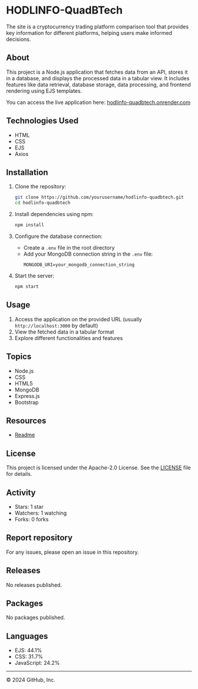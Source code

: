 # HODLINFO-QuadBTech

The site is a cryptocurrency trading platform comparison tool that provides key information for different platforms, helping users make informed decisions.

## About

This project is a Node.js application that fetches data from an API, stores it in a database, and displays the processed data in a tabular view. It includes features like data retrieval, database storage, data processing, and frontend rendering using EJS templates.

You can access the live application here: [hodlinfo-quadbtech.onrender.com](https://hodlinfo-quadbtech.onrender.com/)

## Technologies Used

- HTML
- CSS
- EJS
- Axios

## Installation

1. Clone the repository:
    ```sh
    git clone https://github.com/yourusername/hodlinfo-quadbtech.git
    cd hodlinfo-quadbtech
    ```

2. Install dependencies using npm:
    ```sh
    npm install
    ```

3. Configure the database connection:
    - Create a `.env` file in the root directory
    - Add your MongoDB connection string in the `.env` file:
      ```
      MONGODB_URI=your_mongodb_connection_string
      ```

4. Start the server:
    ```sh
    npm start
    ```

## Usage

1. Access the application on the provided URL (usually `http://localhost:3000` by default)
2. View the fetched data in a tabular format
3. Explore different functionalities and features

## Topics

- Node.js
- CSS
- HTML5
- MongoDB
- Express.js
- Bootstrap

## Resources

- [Readme](./README.md)

## License

This project is licensed under the Apache-2.0 License. See the [LICENSE](./LICENSE) file for details.

## Activity

- Stars: 1 star
- Watchers: 1 watching
- Forks: 0 forks

## Report repository

For any issues, please open an issue in this repository.

## Releases

No releases published.

## Packages

No packages published.

## Languages

- EJS: 44.1%
- CSS: 31.7%
- JavaScript: 24.2%

---

© 2024 GitHub, Inc.

